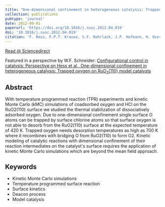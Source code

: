 ```yaml
---
title: "One-dimensional confinement in heterogeneous catalysis: Trapped oxygen on RuO<sub>2</sub>(110) model catalysts"
collection: publications
pubtype: 'journal'
date: 2012-09-01
paperurl: 'https://doi.org/10.1016/j.susc.2012.04.019'
doi: '10.1016/j.susc.2012.04.019'
citation: 'F. Hess, P.P.T. Krause, S.F. Rohrlack, J.P. Hofmann, H. Over. <i>Surf. Sci.</i> 606 (<b>2012</b>) L69-L73.'
---
```


[Read @ Sciencedirect](https://www.sciencedirect.com/science/article/pii/S0039602812001513)

Featured in a perspective by W.F. Schneider: [Configurational control in catalysis: Perspective on Hess et al., One-dimensional confinement in heterogeneous catalysis: Trapped oxygen on RuO<sub>2</sub>(110) model catalysts](https://www.sciencedirect.com/science/article/pii/S0039602812001732)

Abstract
--------
With temperature programmed reaction (TPR) experiments and kinetic Monte Carlo (kMC) simulations of coadsorbed oxygen and HCl on the RuO2(110) surface we studied the thermal stabilization of dissociatively adsorbed oxygen. Due to one-dimensional confinement single surface O atoms can be trapped by surface chlorine atoms so that surface oxygen is not able to desorb from the RuO2(110) surface at the expected temperature of 420 K. Trapped oxygen needs desorption temperatures as high as 700 K where it recombines with bridging O from RuO2(110) to form O2. Kinetic modeling of catalytic reactions with dimensional confinement of their reaction intermediates on the catalyst's surface requires the application of kinetic Monte Carlo simulations which are beyond the mean field approach.

Keywords
--------
* Kinetic Monte Carlo simulations
* Temperature programmed surface reaction
* Surface kinetics
* Deacon process
* Model catalysis
